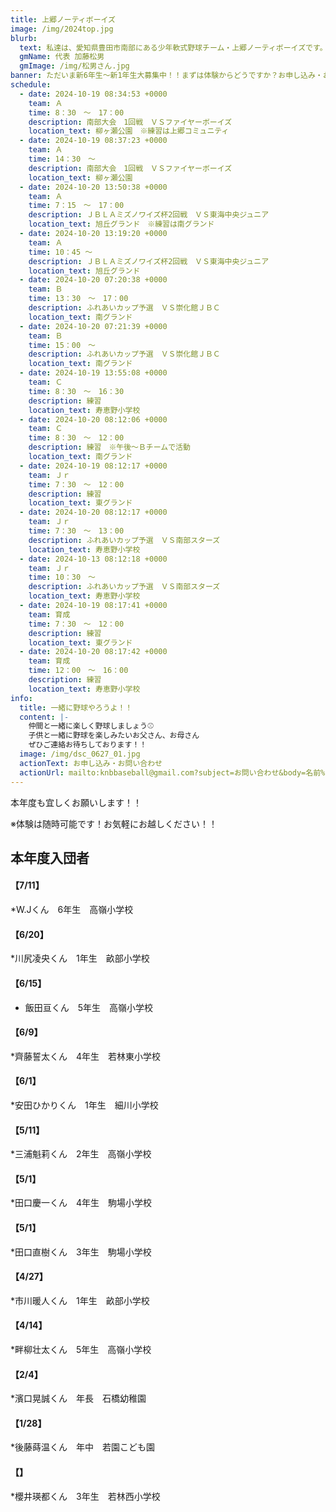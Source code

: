 ```yaml
---
title: 上郷ノーティボーイズ
image: /img/2024top.jpg
blurb:
  text: 私達は、愛知県豊田市南部にある少年軟式野球チーム・上郷ノーティボーイズです。野球を愛する少年・少女達の夢を育み、軟式野球を正しく指導し、体力向上と礼儀を養成します。また、親友同士の友情と交歓の場を与え、規則正しい明朗な少年・少女を育成することを目的としています。
  gmName: 代表 加藤松男
  gmImage: /img/松男さん.jpg
banner: ただいま新6年生～新1年生大募集中！！まずは体験からどうですか？お申し込み・お問い合わせはお気軽にどうぞ！！
schedule:
  - date: 2024-10-19 08:34:53 +0000
    team: Ａ
    time: 8：30　～　17：00
    description: 南部大会　1回戦　ＶＳファイヤーボーイズ
    location_text: 柳ヶ瀬公園　※練習は上郷コミュニティ
  - date: 2024-10-19 08:37:23 +0000
    team: Ａ
    time: 14：30　～　
    description: 南部大会　1回戦　ＶＳファイヤーボーイズ
    location_text: 柳ヶ瀬公園
  - date: 2024-10-20 13:50:38 +0000
    team: Ａ
    time: 7：15　～　17：00
    description: ＪＢＬＡミズノワイズ杯2回戦　ＶＳ東海中央ジュニア
    location_text: 旭丘グランド　※練習は南グランド
  - date: 2024-10-20 13:19:20 +0000
    team: Ａ
    time: 10：45 ～　
    description: ＪＢＬＡミズノワイズ杯2回戦　ＶＳ東海中央ジュニア
    location_text: 旭丘グランド
  - date: 2024-10-20 07:20:38 +0000
    team: Ｂ
    time: 13：30　～　17：00
    description: ふれあいカップ予選　ＶＳ崇化館ＪＢＣ
    location_text: 南グランド
  - date: 2024-10-20 07:21:39 +0000
    team: Ｂ
    time: 15：00　～　　
    description: ふれあいカップ予選　ＶＳ崇化館ＪＢＣ
    location_text: 南グランド
  - date: 2024-10-19 13:55:08 +0000
    team: Ｃ
    time: 8：30　～　16：30　
    description: 練習
    location_text: 寿恵野小学校
  - date: 2024-10-20 08:12:06 +0000
    team: Ｃ
    time: 8：30　～　12：00
    description: 練習　※午後～Ｂチームで活動
    location_text: 南グランド
  - date: 2024-10-19 08:12:17 +0000
    team: Ｊｒ
    time: 7：30　～　12：00
    description: 練習
    location_text: 東グランド
  - date: 2024-10-20 08:12:17 +0000
    team: Ｊｒ
    time: 7：30　～　13：00
    description: ふれあいカップ予選　ＶＳ南部スターズ
    location_text: 寿恵野小学校
  - date: 2024-10-13 08:12:18 +0000
    team: Ｊｒ
    time: 10：30　～
    description: ふれあいカップ予選　ＶＳ南部スターズ
    location_text: 寿恵野小学校
  - date: 2024-10-19 08:17:41 +0000
    team: 育成
    time: 7：30　～　12：00
    description: 練習
    location_text: 東グランド
  - date: 2024-10-20 08:17:42 +0000
    team: 育成
    time: 12：00　～　16：00
    description: 練習
    location_text: 寿恵野小学校
info:
  title: 一緒に野球やろうよ！！
  content: |-
    仲間と一緒に楽しく野球しましょう⚾
    子供と一緒に野球を楽しみたいお父さん、お母さん
    ぜひご連絡お待ちしております！！
  image: /img/dsc_0627_01.jpg
  actionText: お申し込み・お問い合わせ
  actionUrl: mailto:knbbaseball@gmail.com?subject=お問い合わせ&body=名前%20%3A%0D%0Aふりがな%20%3A%0D%0A電話%20%3A%0D%0A学校名%20%3A%0D%0A学年%20%3A%0D%0Aお問い合せ内容%20%3A（例、体験・見学・入団希望）
---
```

本年度も宜しくお願いします！！


※体験は随時可能です！お気軽にお越しください！！

## 本年度入団者

#### 【7/11】

*W.Jくん　6年生　高嶺小学校

#### 【6/20】

*川尻凌央くん　1年生　畝部小学校

#### 【6/15】

* 飯田亘くん　5年生　高嶺小学校

#### 【6/9】

*齊藤誓太くん　4年生　若林東小学校

#### 【6/1】

*安田ひかりくん　1年生　細川小学校

#### 【5/11】

*三浦魁莉くん　2年生　高嶺小学校

#### 【5/1】

*田口慶一くん　4年生　駒場小学校

#### 【5/1】

*田口直樹くん　3年生　駒場小学校

#### 【4/27】

*市川暖人くん　1年生　畝部小学校

#### 【4/14】

*畔柳壮太くん　5年生　高嶺小学校

#### 【2/4】

*濱口晃誠くん　年長　石橋幼稚園

#### 【1/28】

*後藤蒔温くん　年中　若園こども園

#### 【】

*櫻井瑛都くん　3年生　若林西小学校



